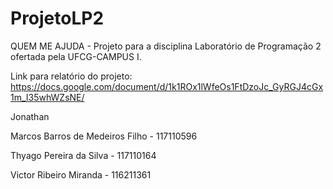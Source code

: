 # ProjetoLP2
QUEM ME AJUDA - Projeto para a disciplina Laboratório de Programação 2 ofertada pela UFCG-CAMPUS I.

Link para relatório do projeto: https://docs.google.com/document/d/1k1ROx1lWfeOs1FtDzoJc_GyRGJ4cGx1m_I35whWZsNE/

Jonathan

Marcos Barros de Medeiros Filho - 117110596

Thyago Pereira da Silva - 117110164

Victor Ribeiro Miranda - 116211361

